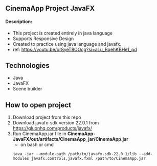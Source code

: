 ## CinemaApp Project JavaFX
#### Description:

- This project is created entirely in java language
- Supports Responsive Design
- Created to practice using java language and javafx.
- ref: https://youtu.be/or8yeT8OOcg?si=aLu_BqehKBHe1_pd

## Technologies

- Java
- JavaFX
- Scene builder

## How to open project
1. Download project from this repo
2. Download javafx-sdk version 22.0.1 from https://gluonhq.com/products/javafx/
3. Run CinemaApp.jar file in **CinemaApp-JavaFX/out/artifacts/CinemaApp_jar/CinemaApp.jar**
    - on bash or cmd 
   ```
   java -jar --module-path /path/to/javafx-sdk-22.0.1/lib --add-modules javafx.controls,javafx.fxml /path/to/CinemaApp.jar
   ```
